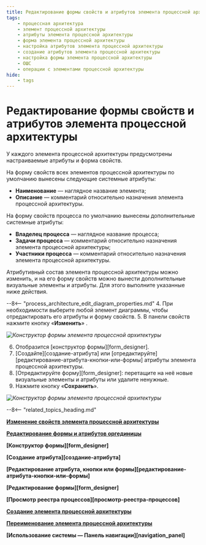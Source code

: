 ```yaml
---
title: Редактирование формы свойств и атрибутов элемента процессной архитектуры
tags:
    - процессная архитектура
    - элемент процессной архитектуры
    - атрибуты элемента процессной архитектуры
    - форма элемента процессной архитектуры
    - настройка атрибутов элемента процессной архитектуры
    - создание атрибутов элемента процессной архитектуры
    - настройка формы элемента процессной архитектуры
    - ОШС
    - операции с элементами процессной архитектуры
hide:
    - tags
---
```


# Редактирование формы свойств и атрибутов элемента процессной архитектуры

У каждого элемента процессной архитектуры предусмотрены настраиваемые атрибуты и форма свойств.

На форму свойств всех элементов процессной архитектуры по умолчанию вынесены следующие системные атрибуты:

* **Наименование** — наглядное название элемента;
* **Описание** — комментарий относительно назначения элемента процессной архитектуры.

На форму свойств процесса по умолчанию вынесены дополнительные системные атрибуты:

* **Владелец процесса** — наглядное название процесса;
* **Задачи процесса** — комментарий относительно назначения элемента процессной архитектуры;
* **Участники процесса** — комментарий относительно назначения элемента процессной архитектуры.

Атрибутивный состав элемента процессной архитектуры можно изменить, и на его форму свойств можно вынести дополнительные визуальные элементы и атрибуты. Для этого выполните указанные ниже действия.

--8<-- "process_architecture_edit_diagram_properties.md"
4. При необходимости выберите любой элемент диаграммы, чтобы отредактировать его атрибуты и форму свойств.
5. В панели свойств нажмите кнопку «**Изменить**» <i class="fa-light fa-arrow-up-right-from-square"></i>.

*![Конструктор формы элемента процессной архитектуры](configuring_process_entity_form_designer_edit_form.png)*

6. Отобразится [конструктор формы][form_designer].
7.  [Создайте][создание-атрибута] или [отредактируйте][редактирование-атрибута-кнопки-или-формы] атрибуты элемента процессной архитектуры.
8. [Отредактируйте форму][form_designer]: перетащите на неё новые визуальные элементы и атрибуты или удалите ненужные.
9. Нажмите кнопку «**Сохранить**».

*![Конструктор формы элемента процессной архитектуры](configuring_process_entity_form_designer.png)*

--8<-- "related_topics_heading.md"

**[Изменение свойств элемента процессной архитектуры](configuring_process_entity_properties.md)**

**[Редактирование формы и атрибутов оргединицы](configuring_organizational_unit_form_and_attributes.md)**

**[Конструктор формы][form_designer]**

**[Создание атрибута][создание-атрибута]**

**[Редактирование атрибута, кнопки или формы][редактирование-атрибута-кнопки-или-формы]**

**[Редактирование формы][form_designer]**

**[Просмотр реестра процессов][просмотр-реестра-процессов]**

**[Создание элемента процессной архитектуры](creating_process_entity.md)**

**[Переименование элемента процессной архитектуры](renaming_process_entity.md)**

**[Использование системы — Панель навигации][navigation_panel]**